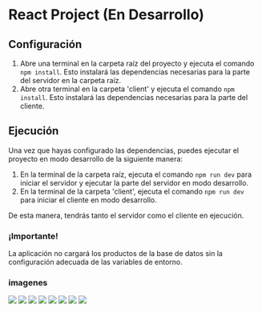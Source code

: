 # React Project (En Desarrollo)

## Configuración
1. Abre una terminal en la carpeta raíz del proyecto y ejecuta el comando `npm install`. Esto instalará las dependencias necesarias para la parte del servidor en la carpeta raíz.
2. Abre otra terminal en la carpeta 'client' y ejecuta el comando `npm install`. Esto instalará las dependencias necesarias para la parte del cliente.

## Ejecución
Una vez que hayas configurado las dependencias, puedes ejecutar el proyecto en modo desarrollo de la siguiente manera:
1. En la terminal de la carpeta raíz, ejecuta el comando `npm run dev` para iniciar el servidor y ejecutar la parte del servidor en modo desarrollo.
2. En la terminal de la carpeta 'client', ejecuta el comando `npm run dev` para iniciar el cliente en modo desarrollo.

De esta manera, tendrás tanto el servidor como el cliente en ejecución.

### ¡Importante!

La aplicación no cargará los productos de la base de datos sin la configuración adecuada de las variables de entorno.

### imagenes 

<img src="https://github.com/TorresRichardtorrot/portafolio-estatico/blob/main/img/Zapateria/1.PNG"/>
<img src="https://github.com/TorresRichardtorrot/portafolio-estatico/blob/main/img/Zapateria/2.PNG"/>
<img src="https://github.com/TorresRichardtorrot/portafolio-estatico/blob/main/img/Zapateria/3.PNG"/>
<img src="https://github.com/TorresRichardtorrot/portafolio-estatico/blob/main/img/Zapateria/4.PNG"/>
<img src="https://github.com/TorresRichardtorrot/portafolio-estatico/blob/main/img/Zapateria/5.PNG"/>
<img src="https://github.com/TorresRichardtorrot/portafolio-estatico/blob/main/img/Zapateria/6.PNG"/>
<img src="https://github.com/TorresRichardtorrot/portafolio-estatico/blob/main/img/Zapateria/7.PNG"/>
<img src="https://github.com/TorresRichardtorrot/portafolio-estatico/blob/main/img/Zapateria/8.PNG"/>
